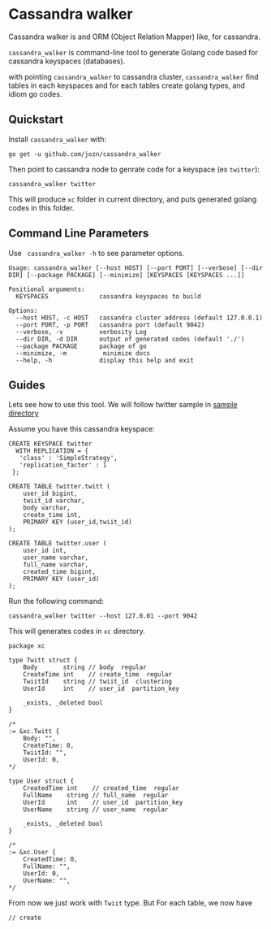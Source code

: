 # Cassandra walker
Cassandra walker is and ORM (Object Relation Mapper) like, for cassandra.

`cassandra_walker` is command-line tool to generate Golang code based for cassandra keyspaces (databases).

with pointing `cassandra_walker` to cassandra cluster, `cassandra_walker` find tables in each keyspaces and for each tables create golang types, and idiom go codes.

## Quickstart

Install `cassandra_walker` with:
```
go get -u github.com/jozn/cassandra_walker
```

Then point to cassandra node to genrate code for a keyspace (ex `twitter`):

```
cassandra_walker twitter
```

This will produce `xc` folder in current directory, and puts generated golang codes in this folder.

## Command Line Parameters

Use ` cassandra_walker -h` to see parameter options.

```
Usage: cassandra_walker [--host HOST] [--port PORT] [--verbose] [--dir DIR] [--package PACKAGE] [--minimize] [KEYSPACES [KEYSPACES ...]]

Positional arguments:
  KEYSPACES              cassandra keyspaces to build

Options:
  --host HOST, -c HOST   cassandra cluster address (default 127.0.0.1)
  --port PORT, -p PORT   cassandra port (default 9042)
  --verbose, -v          verbosity Log
  --dir DIR, -d DIR      output of generated codes (default './')
  --package PACKAGE      package of go
  --minimize, -m          minimize docs
  --help, -h             display this help and exit
```

## Guides
Lets see how to use this tool.
We will follow twitter sample in [sample directory](https://github.com/jozn/cassandra_walker/tree/master/samples/twitter)

Assume you have this cassandra keyspace:
```cql
CREATE KEYSPACE twitter
  WITH REPLICATION = {
   'class' : 'SimpleStrategy',
   'replication_factor' : 1
 };

CREATE TABLE twitter.twitt (
	user_id bigint,
	twiit_id varchar,
	body varchar,
	create_time int,
	PRIMARY KEY (user_id,twiit_id)
);

CREATE TABLE twitter.user (
	user_id int,
	user_name varchar,
	full_name varchar,
	created_time bigint,
	PRIMARY KEY (user_id)
);
```

Run the following command:
```
cassandra_walker twitter --host 127.0.01 --port 9042
```

This will generates codes in `xc` directory.

```
package xc

type Twitt struct {
	Body       string // body  regular
	CreateTime int    // create_time  regular
	TwiitId    string // twiit_id  clustering
	UserId     int    // user_id  partition_key

	_exists, _deleted bool
}

/*
:= &xc.Twitt {
	Body: "",
	CreateTime: 0,
	TwiitId: "",
	UserId: 0,
*/

type User struct {
	CreatedTime int    // created_time  regular
	FullName    string // full_name  regular
	UserId      int    // user_id  partition_key
	UserName    string // user_name  regular

	_exists, _deleted bool
}

/*
:= &xc.User {
	CreatedTime: 0,
	FullName: "",
	UserId: 0,
	UserName: "",
*/
```
From now we just work with `Twiit` type. But
For each table, we now have

```
// create


```

